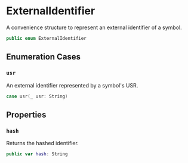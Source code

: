 # ExternalIdentifier

A convenience structure to represent an external identifier of a symbol.

``` swift
public enum ExternalIdentifier 
```

## Enumeration Cases

### `usr`

An external identifier represented by a symbol's USR.

``` swift
case usr(_ usr: String)
```

## Properties

### `hash`

Returns the hashed identifier.

``` swift
public var hash: String 
```
